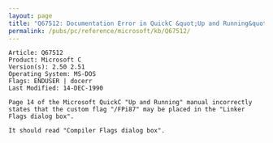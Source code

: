 ```yaml
---
layout: page
title: "Q67512: Documentation Error in QuickC &quot;Up and Running&quot; on /FPi87"
permalink: /pubs/pc/reference/microsoft/kb/Q67512/
---
```


	Article: Q67512
	Product: Microsoft C
	Version(s): 2.50 2.51
	Operating System: MS-DOS
	Flags: ENDUSER | docerr
	Last Modified: 14-DEC-1990
	
	Page 14 of the Microsoft QuickC "Up and Running" manual incorrectly
	states that the custom flag "/FPi87" may be placed in the "Linker
	Flags dialog box".
	
	It should read "Compiler Flags dialog box".
